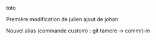 toto

Première modification de julien
ajout de johan

Nouvel alias (commande custom) : git tamere -> commit-m